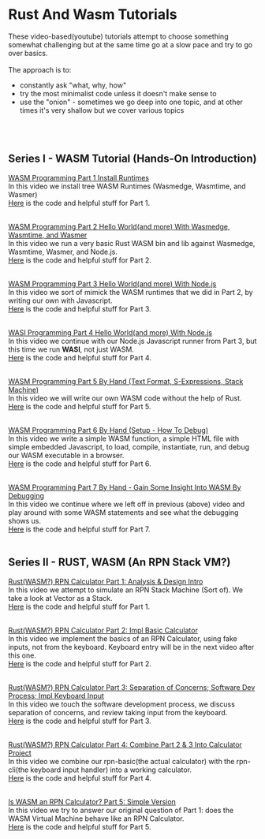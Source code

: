 # Rust And Wasm Tutorials

These video-based(youtube) tutorials attempt to choose something somewhat challenging but at the same time go at a slow pace and try to go over basics.  
<br/>
The approach is to:
- constantly ask "what, why, how"
- try the most minimalist code unless it doesn't make sense to
- use the "onion" - sometimes we go deep into one topic, and at other times it's very shallow but we cover various topics  
<br/>  
<br/>  

## Series I - WASM Tutorial (Hands-On Introduction)
  

[WASM Programming Part 1 Install Runtimes](https://www.youtube.com/watch?v=1FVWZPffZRg)  
In this video we install tree WASM Runtimes (Wasmedge, Wasmtime, and Wasmer)  
[Here](https://github.com/elicorrales/learning-rust-n-wasm-tutorials-playlist-1-part-1) is the code and helpful stuff for Part 1.  
<br/>
  

[WASM Programming Part 2 Hello World(and more) With Wasmedge, Wasmtime, and Wasmer](https://www.youtube.com/watch?v=ONXJs64GN_g)  
In this video we run a very basic Rust WASM bin and lib against Wasmedge, Wasmtime, Wasmer, and Node.js.  
[Here](https://github.com/elicorrales/learning-rust-n-wasm-tutorials-playlist-1-part-2) is the code and helpful stuff for Part 2.  
<br/>
  

[WASM Programming Part 3 Hello World(and more) With Node.js](https://www.youtube.com/watch?v=wd69JM3esG4&list=PLNKa8O7lX-w6yajcnJXVkUTgIqyCjWdNf&index=3)  
In this video we sort of mimick the WASM runtimes that we did in Part 2, by writing our own with Javascript.  
[Here](https://github.com/elicorrales/learning-rust-n-wasm-tutorials-playlist-1-part-3) is the code and helpful stuff for Part 3.  
<br/>
  
[WASI Programming Part 4 Hello World(and more) With Node.js](https://www.youtube.com/watch?v=Mw5L8HrHGTw)  
In this video we continue with our Node.js Javascript runner from Part 3, but this time we run **WASI**, not just WASM.  
[Here](https://github.com/elicorrales/learning-rust-n-wasm-tutorials-playlist-1-part-4) is the code and helpful stuff for Part 4.  
<br/>
  
[WASM Programming Part 5 By Hand (Text Format, S-Expressions, Stack Machine)](https://www.youtube.com/watch?v=0TOy94rKa9M)  
In this video we will write our own WASM code without the help of Rust.  
[Here](https://github.com/elicorrales/learning-rust-n-wasm-tutorials-playlist-1-part-5) is the code and helpful stuff for Part 5.  
<br/>
  
[WASM Programming Part 6 By Hand (Setup - How To Debug)](https://www.youtube.com/watch?v=HlijBj3J1mk)  
In this video we write a simple WASM function, a simple HTML file with simple embedded Javascript, to load, compile, instantiate, run, and debug our WASM executable in a browser.  
[Here](https://github.com/elicorrales/learning-rust-n-wasm-tutorials-playlist-1-part-6) is the code and helpful stuff for Part 6.  
<br/>
  
[WASM Programming Part 7 By Hand - Gain Some Insight Into WASM By Debugging](https://www.youtube.com/watch?v=8YD0Pr8frik)  
In this video we continue where we left off in previous (above) video and play around with some WASM statements and see what the debugging shows us.  
[Here](https://github.com/elicorrales/learning-rust-n-wasm-tutorials-playlist-1-part-7) is the code and helpful stuff for Part 7.  
<br/>
  
## Series II - RUST, WASM (An RPN Stack VM?)
  
[Rust(WASM?) RPN Calculator Part 1: Analysis & Design Intro](https://www.youtube.com/watch?v=1vMnEs6LrcE)  
In this video we attempt to simulate an RPN Stack Machine (Sort of).
We take a look at Vector as a Stack.  
[Here](https://github.com/elicorrales/learning-rust-n-wasm-tutorials-rpn-calc-playlist-2-part-1) is the code and helpful stuff for Part 1.  
<br/>
  

[Rust(WASM?) RPN Calculator Part 2: Impl Basic Calculator](https://www.youtube.com/watch?v=Pg8IAmk0M7Y)  
In this video we implement the basics of an RPN Calculator, using fake inputs, not from the keyboard. Keyboard entry will be in the next video after this one.  
[Here](https://github.com/elicorrales/learning-rust-n-wasm-tutorials-rpn-calc-playlist-2-part-2) is the code and helpful stuff for Part 2.  
<br/>
  

[Rust(WASM?) RPN Calculator Part 3: Separation of Concerns; Software Dev Process; Impl Keyboard Input](https://www.youtube.com/watch?v=qbRxaLi_kxE)  
In this video we touch the software development process, we discuss separation of concerns, and review taking input from the keyboard.  
[Here](https://github.com/elicorrales/learning-rust-n-wasm-tutorials-rpn-calc-playlist-2-part-3) is the code and helpful stuff for Part 3.  
<br/>
  

[Rust(WASM?) RPN Calculator Part 4: Combine Part 2 & 3 Into Calculator Project](https://www.youtube.com/watch?v=BEWGxPkXQaM)  
In this video we combine our rpn-basic(the actual calculator) with the rpn-cli(the keyboard input handler) into a working calculator.  
[Here](https://github.com/elicorrales/learning-rust-n-wasm-tutorials-rpn-calc-playlist-2-part-4) is the code and helpful stuff for Part 4.  
<br/>
  

[Is WASM an RPN Calculator? Part 5: Simple Version](https://www.youtube.com/watch?v=3O6YwCghFGQ)  
In this video we try to answer our original question of Part 1: does the WASM Virtual Machine behave like an RPN Calculator.  
[Here](https://github.com/elicorrales/learning-rust-n-wasm-tutorials-rpn-calc-playlist-2-part-5) is the code and helpful stuff for Part 5.  
<br/>
  

